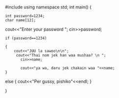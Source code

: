 #include<iostream>
using namespace std;
int main() {

	int password=1234;
	char name[12];

cout<<"Enter your password ";
cin>>password;	

	if (password==1234)

	{
		cout<<"JUU la sawoo\n\n";
		 cout<<"Thai nom jek han waa mushaa? \n ";
           cin>>name;
        
           cout<<"ya wa, daru jek chakain waa "<<name;
	}

   else 
   {
   	cout<<"Per gussy, pishiko"<<endl;
   }

  

}
